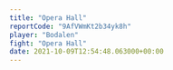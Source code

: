 ```yaml
---
title: "Opera Hall"
reportCode: "9AfVWmKt2b34yk8h"
player: "Bodalen"
fight: "Opera Hall"
date: 2021-10-09T12:54:48.063000+00:00
---
```

